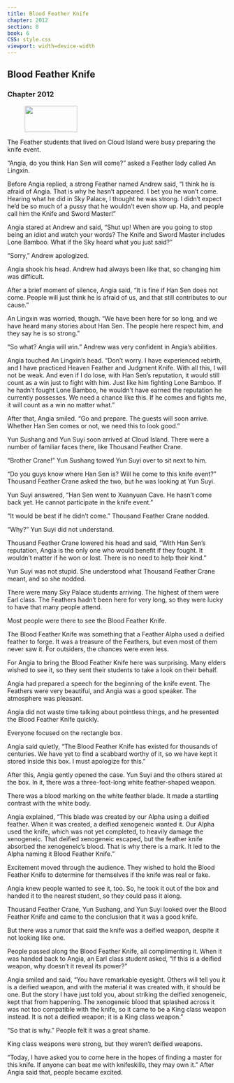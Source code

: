 ```yaml
---
title: Blood Feather Knife
chapter: 2012
section: 8
book: 6
CSS: style.css
viewport: width=device-width
---
```


## Blood Feather Knife

### Chapter 2012

<figure>
	<img src="../Images/gem.gif" alt="" id="gem" width="120" height="60" />
</figure>

The Feather students that lived on Cloud Island were busy preparing the knife event.

“Angia, do you think Han Sen will come?” asked a Feather lady called An Lingxin.

Before Angia replied, a strong Feather named Andrew said, “I think he is afraid of Angia. That is why he hasn’t appeared. I bet you he won’t come. Hearing what he did in Sky Palace, I thought he was strong. I didn’t expect he’d be so much of a pussy that he wouldn’t even show up. Ha, and people call him the Knife and Sword Master!”

Angia stared at Andrew and said, “Shut up! When are you going to stop being an idiot and watch your words? The Knife and Sword Master includes Lone Bamboo. What if the Sky heard what you just said?”

“Sorry,” Andrew apologized.

Angia shook his head. Andrew had always been like that, so changing him was difficult.

After a brief moment of silence, Angia said, “It is fine if Han Sen does not come. People will just think he is afraid of us, and that still contributes to our cause.”

An Lingxin was worried, though. “We have been here for so long, and we have heard many stories about Han Sen. The people here respect him, and they say he is so strong.”

“So what? Angia will win.” Andrew was very confident in Angia’s abilities.

Angia touched An Lingxin’s head. “Don’t worry. I have experienced rebirth, and I have practiced Heaven Feather and Judgment Knife. With all this, I will not be weak. And even if I do lose, with Han Sen’s reputation, it would still count as a win just to fight with him. Just like him fighting Lone Bamboo. If he hadn’t fought Lone Bamboo, he wouldn’t have earned the reputation he currently possesses. We need a chance like this. If he comes and fights me, it will count as a win no matter what.”

After that, Angia smiled. “Go and prepare. The guests will soon arrive. Whether Han Sen comes or not, we need this to look good.”

Yun Sushang and Yun Suyi soon arrived at Cloud Island. There were a number of familiar faces there, like Thousand Feather Crane.

“Brother Crane!” Yun Sushang towed Yun Suyi over to sit next to him.

“Do you guys know where Han Sen is? Will he come to this knife event?” Thousand Feather Crane asked the two, but he was looking at Yun Suyi.

Yun Suyi answered, “Han Sen went to Xuanyuan Cave. He hasn’t come back yet. He cannot participate in the knife event.”

“It would be best if he didn’t come.” Thousand Feather Crane nodded.

“Why?” Yun Suyi did not understand.

Thousand Feather Crane lowered his head and said, “With Han Sen’s reputation, Angia is the only one who would benefit if they fought. It wouldn’t matter if he won or lost. There is no need to help their kind.”

Yun Suyi was not stupid. She understood what Thousand Feather Crane meant, and so she nodded.

There were many Sky Palace students arriving. The highest of them were Earl class. The Feathers hadn’t been here for very long, so they were lucky to have that many people attend.

Most people were there to see the Blood Feather Knife.

The Blood Feather Knife was something that a Feather Alpha used a deified feather to forge. It was a treasure of the Feathers, but even most of them never saw it. For outsiders, the chances were even less.

For Angia to bring the Blood Feather Knife here was surprising. Many elders wished to see it, so they sent their students to take a look on their behalf.

Angia had prepared a speech for the beginning of the knife event. The Feathers were very beautiful, and Angia was a good speaker. The atmosphere was pleasant.

Angia did not waste time talking about pointless things, and he presented the Blood Feather Knife quickly.

Everyone focused on the rectangle box.

Angia said quietly, “The Blood Feather Knife has existed for thousands of centuries. We have yet to find a scabbard worthy of it, so we have kept it stored inside this box. I must apologize for this.”

After this, Angia gently opened the case. Yun Suyi and the others stared at the box. In it, there was a three-foot-long white feather-shaped weapon.

There was a blood marking on the white feather blade. It made a startling contrast with the white body.

Angia explained, “This blade was created by our Alpha using a deified feather. When it was created, a deified xenogeneic wanted it. Our Alpha used the knife, which was not yet completed, to heavily damage the xenogeneic. That deified xenogeneic escaped, but the feather knife absorbed the xenogeneic’s blood. That is why there is a mark. It led to the Alpha naming it Blood Feather Knife.”

Excitement moved through the audience. They wished to hold the Blood Feather Knife to determine for themselves if the knife was real or fake.

Angia knew people wanted to see it, too. So, he took it out of the box and handed it to the nearest student, so they could pass it along.

Thousand Feather Crane, Yun Sushang, and Yun Suyi looked over the Blood Feather Knife and came to the conclusion that it was a good knife.

But there was a rumor that said the knife was a deified weapon, despite it not looking like one.

People passed along the Blood Feather Knife, all complimenting it. When it was handed back to Angia, an Earl class student asked, “If this is a deified weapon, why doesn’t it reveal its power?”

Angia smiled and said, “You have remarkable eyesight. Others will tell you it is a deified weapon, and with the material it was created with, it should be one. But the story I have just told you, about striking the deified xenogeneic, kept that from happening. The xenogeneic blood that splashed across it was not too compatible with the knife, so it came to be a King class weapon instead. It is not a deified weapon; it is a King class weapon.”

“So that is why.” People felt it was a great shame.

King class weapons were strong, but they weren’t deified weapons.

“Today, I have asked you to come here in the hopes of finding a master for this knife. If anyone can beat me with knifeskills, they may own it.” After Angia said that, people became excited.